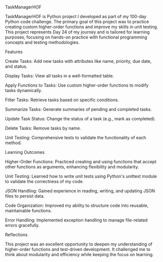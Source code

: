 TaskManagerHOF

TaskManagerHOF is Python project I developed as part of my 100-day Python code challenge. The primary goal of this project was to practice creating custom higher-order functions and improve my skills in unit testing. This project represents Day 24 of my journey and is tailored for learning purposes, focusing on hands-on practice with functional programming concepts and testing methodologies.

Features

Create Tasks: Add new tasks with attributes like name, priority, due date, and status.

Display Tasks: View all tasks in a well-formatted table.

Apply Functions to Tasks: Use custom higher-order functions to modify tasks dynamically.

Filter Tasks: Retrieve tasks based on specific conditions.

Summarize Tasks: Generate summaries of pending and completed tasks.

Update Task Status: Change the status of a task (e.g., mark as completed).

Delete Tasks: Remove tasks by name.

Unit Testing: Comprehensive tests to validate the functionality of each method.

Learning Outcomes

Higher-Order Functions: Practiced creating and using functions that accept other functions as arguments, enhancing flexibility and modularity.

Unit Testing: Learned how to write unit tests using Python's unittest module to validate the correctness of my code.

JSON Handling: Gained experience in reading, writing, and updating JSON files to persist data.

Code Organization: Improved my ability to structure code into reusable, maintainable functions.

Error Handling: Implemented exception handling to manage file-related errors gracefully.

Reflections

This project was an excellent opportunity to deepen my understanding of higher-order functions and test-driven development. It challenged me to think about modularity and efficiency while keeping the focus on learning.